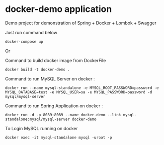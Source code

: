 # docker-demo application

Demo project for demonstration of Spring + Docker + Lombok + Swagger

Just run command below
```
docker-compose up
```

Or

Command to build docker image from DockerFile

```
docker build -t docker-demo .
```

Command to run MySQL Server on docker :

```
docker run --name mysql-standalone -e MYSQL_ROOT_PASSWORD=password -e MYSQL_DATABASE=test -e MYSQL_USER=sa -e MYSQL_PASSWORD=password -d mysql/mysql-server
```

Command to run Spring Application on docker :

```
docker run -d -p 8089:8089 --name docker-demo --link mysql-standalone:mysql/mysql-server docker-demo
```

To Login MySQL running on docker

```
docker exec -it mysql-standalone mysql -uroot -p
```

